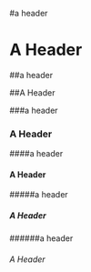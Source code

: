 #a header

# A Header

##a header

##A Header

###a header

### A Header

####a header

#### A Header

#####a header

##### A Header

######a header

###### A Header

